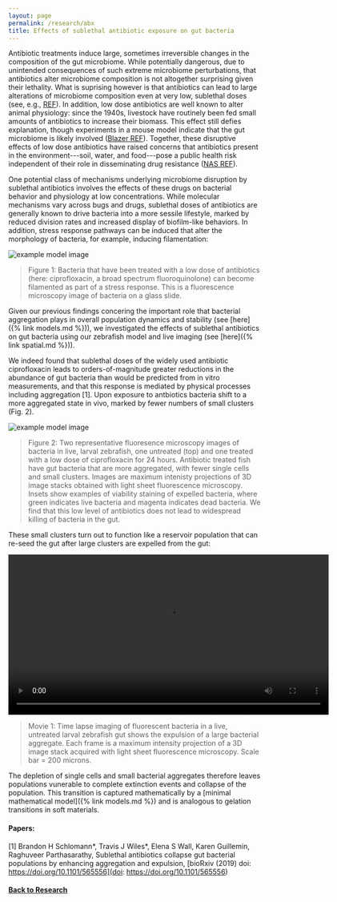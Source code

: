 ```yaml
---
layout: page
permalink: /research/abx
title: Effects of sublethal antibiotic exposure on gut bacteria
---
```



Antibiotic treatments induce large, sometimes irreversible changes in the composition of the gut microbiome. While potentially dangerous, due to unintended consequences of such extreme microbiome perturbations, that antibiotics alter microbiome composition is not altogether surprising given their lethality. What is suprising however is that antibiotics can lead to large alterations of microbiome composition even at very low, sublethal doses (see, e.g., [REF]()). In addition, low dose antibiotics are well known to alter animal physiology: since the 1940s, livestock have routinely been fed small amounts of antibiotics to increase their biomass. This effect still defies explanation, though experiments in a mouse model indicate that the gut microbiome is likely involved ([Blazer REF]()). Together, these disruptive effects of low dose antibiotics have raised concerns that antibiotics present in the environment---soil, water, and food---pose a public health risk independent of their role in disseminating drug resistance ([NAS REF]()).

One potential class of mechanisms underlying microbiome disruption by sublethal antibiotics involves the effects of these drugs on bacterial behavior and physiology at low concentrations. While molecular mechanisms vary across bugs and drugs, sublethal doses of antibiotics are generally known to drive bacteria into a more sessile lifestyle, marked by reduced division rates and increased display of biofilm-like behaviors. In addition, stress response pathways can be induced that alter the morphology of bacteria, for example, inducing filamentation:

![example model image]({{site.baseurl}}/assets/vib_cip_invitro_crop.jpg)
> Figure 1: Bacteria that have been treated with a low dose of antibiotics (here: ciprofloxacin, a broad spectrum fluoroquinolone) can become filamented as part of a stress response. This is a fluorescence microscopy image of bacteria on a glass slide.

Given our previous findings concering the important role that bacterial aggregation plays in overall population dynamics and stability (see [here]({% link models.md %})), we investigated the effects of sublethal antibiotics on gut bacteria using our zebrafish model and live imaging (see [here]({% link spatial.md %})).

We indeed found that sublethal doses of the widely used antibiotic ciprofloxacin leads to orders-of-magnitude greater reductions in the abundance of gut bacteria than would be predicted from in vitro measurements, and that this response is mediated by physical processes including aggregation [1]. Upon exposure to antbiotics bacteria shift to a more aggregated state in vivo, marked by fewer numbers of small clusters (Fig. 2). 

![example model image]({{site.baseurl}}/assets/ent_cip_full.jpg)

> Figure 2: Two representative fluoresence microscopy images of bacteria in live, larval zebrafish, one untreated (top) and one treated with a low dose of ciprofloxacin for 24 hours. Antibiotic treated fish have gut bacteria that are more aggregated, with fewer single cells and small clusters. Images are maximum intenisty projections of 3D image stacks obtained with light sheet fluorescence microscopy. Insets show examples of viability staining of expelled bacteria, where green indicates live bacteria and magenta indicates dead bacteria. We find that this low level of antibiotics does not lead to widespread killing of bacteria in the gut.

These small clusters turn out to function like a reservoir population that can re-seed the gut after large clusters are expelled from the gut:

<video width="640" controls>
  <source src="{{site.baseurl}}/assets/ent_expulsion.mp4" type="video/mp4">
</video>

> Movie 1: Time lapse imaging of fluorescent bacteria in a live, untreated larval zebrafish gut shows the expulsion of a large bacterial aggregate. Each frame is a maximum intensity projection of a 3D image stack acquired with light sheet fluorescence microscopy. Scale bar = 200 microns. 

The depletion of single cells and small bacterial aggregates therefore leaves populations vunerable to complete extinction events and collapse of the population. This transition is captured mathematically by a [minimal mathematical model]({% link models.md %}) and is analogous to gelation transitions in soft materials.

#### Papers:

[1] Brandon H Schlomann\*, Travis J Wiles\*, Elena S Wall, Karen Guillemin, Raghuveer Parthasarathy, Sublethal antibiotics collapse gut bacterial populations by enhancing aggregation and expulsion, [bioRxiv (2019) doi: https://doi.org/10.1101/565556](doi: https://doi.org/10.1101/565556)

#### [Back to Research]({{site.baseurl}}/research)


 
